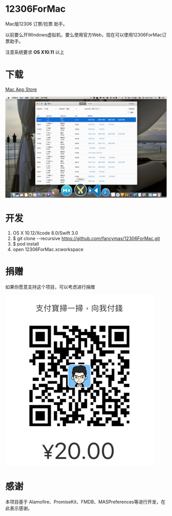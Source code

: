 # 12306ForMac

Mac版12306 订票/捡票 助手。

以前要么开Windows虚拟机，要么使用官方Web，现在可以使用12306ForMac订票助手。

注意系统要求  **OS X10.11**  以上

# 下载

[Mac App Store](https://itunes.apple.com/cn/app/ding-piao-zhu-shou/id1163682213?l=zh&ls=1&mt=12)


![demo](screenshot/12306ForMac.jpg)

# 开发

1. OS X 10.12/Xcode 8.0/Swift 3.0
2. $ git clone --recursive https://github.com/fancymax/12306ForMac.git 
3. $ pod install
4. open 12306ForMac.xcworkspace

# 捐赠
如果你愿意支持这个项目，可以考虑进行捐赠

![demo](screenshot/donate.png)


# 感谢

本项目基于 Alamofire、PromiseKit、FMDB、MASPreferences等进行开发，在此表示感谢。

